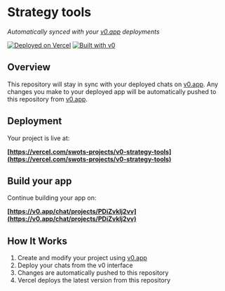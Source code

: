 # Strategy tools

*Automatically synced with your [v0.app](https://v0.app) deployments*

[![Deployed on Vercel](https://img.shields.io/badge/Deployed%20on-Vercel-black?style=for-the-badge&logo=vercel)](https://vercel.com/swots-projects/v0-strategy-tools)
[![Built with v0](https://img.shields.io/badge/Built%20with-v0.app-black?style=for-the-badge)](https://v0.app/chat/projects/PDiZvklj2vv)

## Overview

This repository will stay in sync with your deployed chats on [v0.app](https://v0.app).
Any changes you make to your deployed app will be automatically pushed to this repository from [v0.app](https://v0.app).

## Deployment

Your project is live at:

**[https://vercel.com/swots-projects/v0-strategy-tools](https://vercel.com/swots-projects/v0-strategy-tools)**

## Build your app

Continue building your app on:

**[https://v0.app/chat/projects/PDiZvklj2vv](https://v0.app/chat/projects/PDiZvklj2vv)**

## How It Works

1. Create and modify your project using [v0.app](https://v0.app)
2. Deploy your chats from the v0 interface
3. Changes are automatically pushed to this repository
4. Vercel deploys the latest version from this repository
